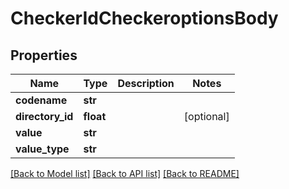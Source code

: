 # CheckerIdCheckeroptionsBody

## Properties
Name | Type | Description | Notes
------------ | ------------- | ------------- | -------------
**codename** | **str** |  | 
**directory_id** | **float** |  | [optional] 
**value** | **str** |  | 
**value_type** | **str** |  | 

[[Back to Model list]](../README.md#documentation-for-models) [[Back to API list]](../README.md#documentation-for-api-endpoints) [[Back to README]](../README.md)


